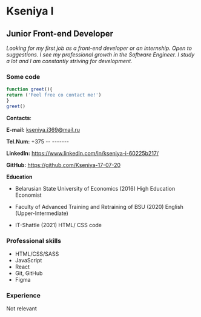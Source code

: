 # Kseniya I
## Junior Front-end Developer

_Looking for my first job as a front-end developer or an internship. Open to suggestions. 
I see my professional growth in the Software Engineer. I study a lot and I am constantly striving for development._

### Some code

```JavaScript
function greet(){
return ('Feel free co contact me!')
}
greet()
```
__Contacts__:

   **E-mail:** kseniya.i369@mail.ru 

   **Tel.Num:** +375 -- -------

   **LinkedIn:** https://www.linkedin.com/in/kseniya-i-60225b217/  

   **GitHub:** https://github.com/Kseniya-17-07-20  

__Education__

* Belarusian State University of Economics (2016) High Education Economist

* Faculty of Advanced Training and Retraining of BSU (2020) English (Upper-Intermediate)

* IT-Shattle (2021) HTML/ CSS code

### Professional skills 

* HTML/CSS/SASS
* JavaScript
* React
* Git, GitHub
* Figma


### Experience 

Not relevant

